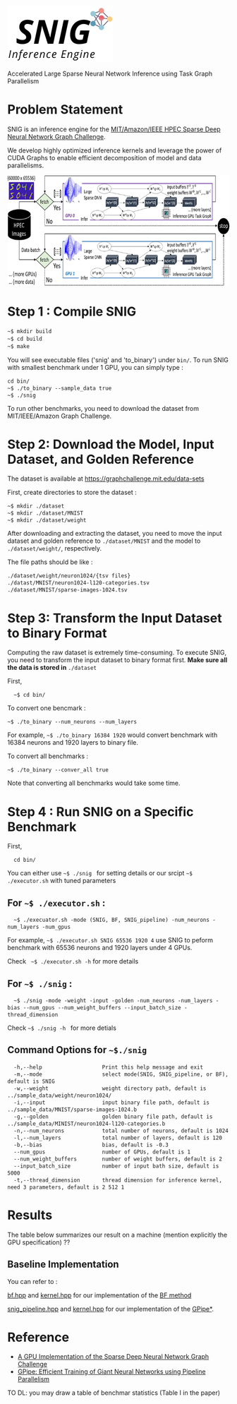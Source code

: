 <img src="./.others/snig_logo.png" />

Accelerated Large Sparse Neural Network Inference using Task Graph Parallelism 

# Problem Statement

SNIG is an inference engine for the [MIT/Amazon/IEEE HPEC Sparse Deep Neural Network Graph Challenge](./https://graphchallenge.mit.edu/challenges). 

We develop highly optimized inference kernels and leverage the power of CUDA Graphs to enable efficient decomposition of model and data parallelisms.
<p align=center>
<img src="./.others/snig_taskgraph.png" width="725" height="250"/>
</p>

# Step 1 : Compile SNIG

```bash
~$ mkdir build
~$ cd build
~$ make
```
You will see executable files ('snig' and 'to_binary') under `bin/`.
To run SNIG with smallest benchmark under 1 GPU, you can simply type :

```
cd bin/
~$ ./to_binary --sample_data true
~$ ./snig
```

To run other benchmarks, you need to download the dataset from MIT/IEEE/Amazon Graph Challenge.

# Step 2: Download the Model, Input Dataset, and Golden Reference

The dataset is available at https://graphchallenge.mit.edu/data-sets

First, create directories to store the dataset :
```
~$ mkdir ./dataset
~$ mkdir ./dataset/MNIST
~$ mkdir ./dataset/weight
```
After downloading and extracting the dataset, 
you need to move the input dataset and golden reference to ```./dataset/MNIST``` and the model to ```./dataset/weight/```, respectively.

The file paths should be like :

```
./dataset/weight/neuron1024/{tsv files}
./datast/MNIST/neuron1024-l120-categories.tsv
./dataset/MNIST/sparse-images-1024.tsv
```

# Step 3: Transform the Input Dataset to Binary Format

Computing the raw dataset is extremely time-consuming.
To execute SNIG, you need to transform the input dataset to binary format first.
**Make sure all the data is stored in** ```./dataset```

First, 
``` 
  ~$ cd bin/ 
```
To convert one bencmark :
```
~$ ./to_binary --num_neurons --num_layers
```
For example, ``` ~$ ./to_binary 16384 1920 ``` would convert benchmark with 16384 neurons and 1920 layers to binary file.

To convert all benchmarks :
```
~$ ./to_binary --conver_all true
```
Note that converting all benchmarks would take some time.

# Step 4 : Run SNIG on a Specific Benchmark
First, 
```
  cd bin/
```

You can either use ```~$ ./snig ``` for setting details or our srcipt ```~$ ./executor.sh``` with tuned parameters
## For ```~$ ./executor.sh``` :
```
  ~$ ./execuator.sh -mode (SNIG, BF, SNIG_pipeline) -num_neurons -num_layers -num_gpus
```
For example, ```~$ ./executor.sh SNIG 65536 1920 4``` use SNIG to peform benchmark with 65536 neurons and 1920 layers under 4 GPUs.

Check ``` ~$ ./executor.sh -h``` for more details

## For ```~$ ./snig``` :
```
  ~$ ./snig -mode -weight -input -golden -num_neurons -num_layers -bias --num_gpus --num_weight_buffers --input_batch_size -thread_dimension
```
Check ```~$ ./snig -h ``` for more detials

## Command Options for ```~$./snig```
```
  -h,--help                   Print this help message and exit
  -m,--mode                   select mode(SNIG, SNIG_pipeline, or BF), default is SNIG
  -w,--weight                 weight directory path, default is ../sample_data/weight/neuron1024/
  -i,--input                  input binary file path, default is ../sample_data/MNIST/sparse-images-1024.b
  -g,--golden                 golden binary file path, default is ../sample_data/MINIST/neuron1024-l120-categories.b
  -n,--num_neurons            total number of neurons, default is 1024
  -l,--num_layers             total number of layers, default is 120
  -b,--bias                   bias, default is -0.3
  --num_gpus                  number of GPUs, default is 1
  --num_weight_buffers        number of weight buffers, default is 2
  --input_batch_size          number of input bath size, default is 5000
  -t,--thread_dimension       thread dimension for inference kernel, need 3 parameters, default is 2 512 1
```

# Results

The table below summarizes our result on a machine (mention explicitly the GPU specification) ??

## Baseline Implementation

You can refer to :

[bf.hpp](./SNIG/bf/bf.hpp) and [kernel.hpp](./SNIG/bf/kernel.hpp) for our implementation of the [BF method](https://doi.org/10.1109/HPEC.2019.8916223)

[snig_pipeline.hpp](./SNIG/snig/snig_pipeline.hpp) and [kernel.hpp](./SNIG/snig/kernel.hpp) for our implementation of the [GPipe*](https://papers.nips.cc/paper/8305-gpipe-efficient-training-of-giant-neural-networks-using-pipeline-parallelism).

# Reference

+ [A GPU Implementation of the Sparse Deep Neural Network Graph Challenge](https://doi.org/10.1109/HPEC.2019.8916223)
+ [GPipe: Efficient Training of Giant Neural Networks using Pipeline Parallelism](https://papers.nips.cc/paper/8305-gpipe-efficient-training-of-giant-neural-networks-using-pipeline-parallelism)


TO DL: you may draw a table of benchmar statistics (Table I in the paper)
